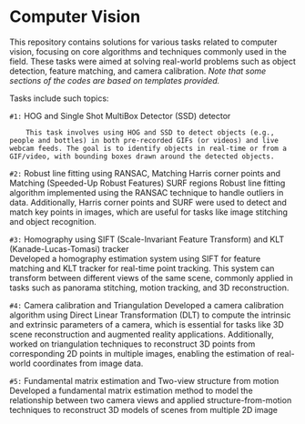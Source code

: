 # Computer Vision
This repository contains solutions for various tasks related to computer vision, focusing on core algorithms and techniques commonly used in the field. These tasks were aimed at solving real-world problems such as object detection, feature matching, and camera calibration. *Note that some sections of the codes are based on templates provided.*
 
 Tasks include such topics:

  `#1:` HOG and Single Shot MultiBox Detector (SSD) detector  
        
        This task involves using HOG and SSD to detect objects (e.g., people and bottles) in both pre-recorded GIFs (or videos) and live webcam feeds. The goal is to identify objects in real-time or from a GIF/video, with bounding boxes drawn around the detected objects.

  `#2:` Robust line fitting using RANSAC, Matching Harris corner points and Matching (Speeded-Up Robust Features) SURF regions 
        Robust line fitting algorithm implemented using the RANSAC technique to handle outliers in data. Additionally, Harris corner points and SURF were used to detect and match key points in images, which are useful for tasks like image stitching and object recognition.
  
  `#3:` Homography using SIFT (Scale-Invariant Feature Transform) and KLT (Kanade-Lucas-Tomasi) tracker  
        Developed a homography estimation system using SIFT for feature matching and KLT tracker for real-time point tracking. This system can transform between different views of the same scene, commonly applied in tasks such as panorama stitching, motion tracking, and 3D reconstruction.
  
  `#4:` Camera calibration and Triangulation
        Developed a camera calibration algorithm using Direct Linear Transformation (DLT) to compute the intrinsic and extrinsic parameters of a camera, which is essential for tasks like 3D scene reconstruction and augmented reality applications. Additionally, worked on triangulation techniques to reconstruct 3D points from corresponding 2D points in multiple images, enabling the estimation of real-world coordinates from image data.

  `#5:` Fundamental matrix estimation and Two-view structure from motion
        Developed a fundamental matrix estimation method to model the relationship between two camera views and applied structure-from-motion techniques to reconstruct 3D models of scenes from multiple 2D image

